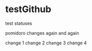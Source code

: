 testGithub
==========

test statuses

pomidoro changes again and again

change 1
change 2
change 3
change 4

